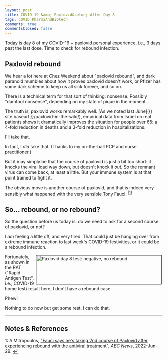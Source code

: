```yaml
---
layout: post
title: COVID-19 &amp; Paxlovid&colon; After Day 8
tags: COVID PharmaAndBiotech
comments: true
commentsClosed: false
---
```


Today is day 8 of my COVID-19 + paxlovid personal experience, i.e., 3 days past the last
dose.  Time to check for rebound infection.  


## Paxlovid rebound  

We hear a lot here at Chez Weekend about "paxlovid rebound", and dark paranoid mumbles about
how it proves paxlovid doesn't work, or Pfizer has some dark scheme to keep us all sick
forever, and so on.  

There is a technical term for that sort of thinking: nonsense.  Possibly "damfool
nonsense", depending on my state of pique in the moment.  

The truth is, paxlovid works remarkably well.
[As we noted last June]({{ site.baseurl }}/paxlovid-in-the-wild/), empirical data from
Israel on real patients shows it dramatically improves the situation for people over 65: a
4-fold reduction in deaths and a 3-fold reduction in hospitalizations.  

I'll take that.  

In fact, I _did_ take that.  (Thanks to my on-the-ball PCP and nurse practitioner.)  

But it may simply be that the course of paxlovid is just a bit too short: it knocks the
viral load way down, but doesn't knock it _out._  So the remnant virus can come back, at
least a little.  But your immune system is at that point trained to fight it.  

The obvious move is another course of paxlovid, and that is indeed very sensibly what
happened with the very sensible Tony Fauci. <sup id="fn1a">[[1]](#fn1)</sup>  


## So&hellip; rebound, or no rebound?  

So the question before us today is: do we need to ask for a second course of paxlovid, or
not?  

I _am_ feeling a little off, and very tired.  That could just be hanging over from extreme
immune reaction to last week's COVID-19 festivities, or it could be a rebound infection.  

<img src="{{ site.baseurl }}/images/2022-08-02-paxlovid-day-8-test-1.jpg" width="400" height="92" alt="Paxlovid day 8 test: negative, no rebound" title="Paxlovid day 8 test: negative, no rebound" style="float: right; margin: 3px 3px 3px 3px; border: 1px solid #000000;">
Fortunately, as shown in the RAT ("Rapid Antigen Test", i.e., COVID-19 home test) result
here, I don't have a rebound case.  

Phew!  

Nothing to do now but get some rest.  I can do that.  

---

## Notes &amp; References  

<!--
<sup id="fn1a">[[1]](#fn1)</sup>

<a id="fn1">1</a>: ***, ["***"](***), *** [↩](#fn1a)  

<a href="{{ site.baseurl }}/images/***">
  <img src="{{ site.baseurl }}/images/***" width="400" height="***" alt="***" title="***" style="float: right; margin: 3px 3px 3px 3px; border: 1px solid #000000;">
</a>

<iframe width="400" height="224" src="***" allow="accelerometer; encrypted-media; gyroscope; picture-in-picture" allowfullscreen style="float: right; margin: 3px 3px 3px 3px; border: 1px solid #000000;"></iframe>
-->

<a id="fn1">1</a>: A Mitropoulos, ["Fauci says he's taking 2nd course of Paxlovid after experiencing rebound with the antiviral treatment"](https://abcnews.go.com/US/fauci-taking-2nd-paxlovid-experiencing-rebound-antiviral-treatment/story?id=85922417), _ABC News_, 2022-Jun-29. [↩](#fn1a)  
